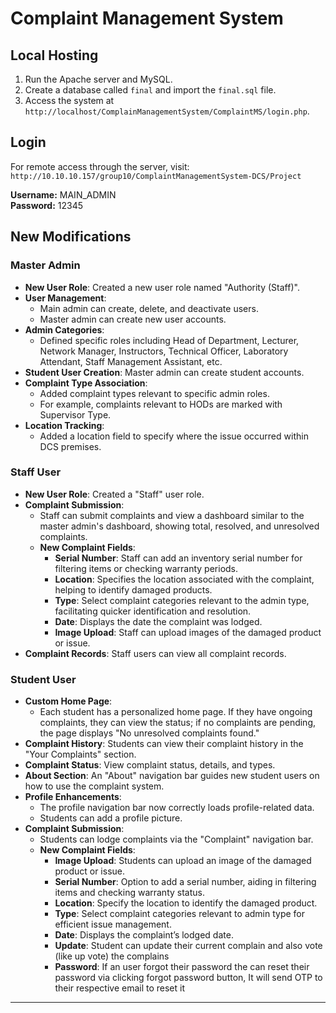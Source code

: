 # Complaint Management System

## Local Hosting

1. Run the Apache server and MySQL.
2. Create a database called `final` and import the `final.sql` file.
3. Access the system at `http://localhost/ComplainManagementSystem/ComplaintMS/login.php`.

## Login

For remote access through the server, visit: `http://10.10.10.157/group10/ComplaintManagementSystem-DCS/Project`

**Username:** MAIN_ADMIN  
**Password:** 12345

## New Modifications

### Master Admin

- **New User Role**: Created a new user role named "Authority (Staff)".
- **User Management**:
  - Main admin can create, delete, and deactivate users.
  - Master admin can create new user accounts.
- **Admin Categories**:
  - Defined specific roles including Head of Department, Lecturer, Network Manager, Instructors, Technical Officer, Laboratory Attendant, Staff Management Assistant, etc.
- **Student User Creation**: Master admin can create student accounts.
- **Complaint Type Association**:
  - Added complaint types relevant to specific admin roles.
  - For example, complaints relevant to HODs are marked with Supervisor Type.
- **Location Tracking**:
  - Added a location field to specify where the issue occurred within DCS premises.

### Staff User

- **New User Role**: Created a "Staff" user role.
- **Complaint Submission**:
  - Staff can submit complaints and view a dashboard similar to the master admin's dashboard, showing total, resolved, and unresolved complaints.
  - **New Complaint Fields**:
    - **Serial Number**: Staff can add an inventory serial number for filtering items or checking warranty periods.
    - **Location**: Specifies the location associated with the complaint, helping to identify damaged products.
    - **Type**: Select complaint categories relevant to the admin type, facilitating quicker identification and resolution.
    - **Date**: Displays the date the complaint was lodged.
    - **Image Upload**: Staff can upload images of the damaged product or issue.
- **Complaint Records**: Staff users can view all complaint records.

### Student User

- **Custom Home Page**:
  - Each student has a personalized home page. If they have ongoing complaints, they can view the status; if no complaints are pending, the page displays "No unresolved complaints found."
- **Complaint History**: Students can view their complaint history in the "Your Complaints" section.
- **Complaint Status**: View complaint status, details, and types.
- **About Section**: An "About" navigation bar guides new student users on how to use the complaint system.
- **Profile Enhancements**:
  - The profile navigation bar now correctly loads profile-related data.
  - Students can add a profile picture.
- **Complaint Submission**:
  - Students can lodge complaints via the "Complaint" navigation bar.
  - **New Complaint Fields**:
    - **Image Upload**: Students can upload an image of the damaged product or issue.
    - **Serial Number**: Option to add a serial number, aiding in filtering items and checking warranty status.
    - **Location**: Specify the location to identify the damaged product.
    - **Type**: Select complaint categories relevant to admin type for efficient issue management.
    - **Date**: Displays the complaint’s lodged date.
    - **Update**: Student can update their current complain and also vote (like up vote) the complains
    - **Password**: If an user forgot their password the can reset their password via clicking forgot password button, It will send OTP to their respective email to reset it

---
